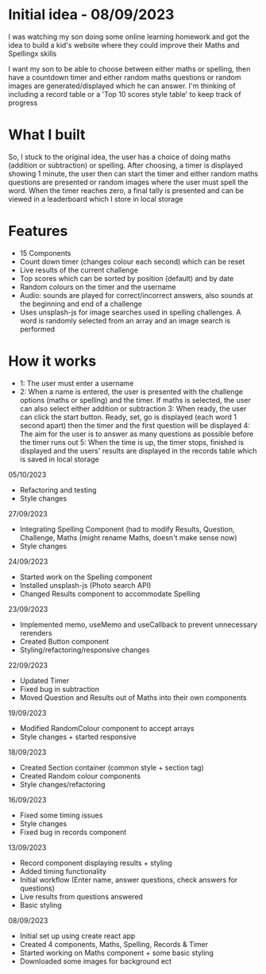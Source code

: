 # Initial idea - 08/09/2023

I was watching my son doing some online learning homework and got the idea to build a kid's website where they could improve their Maths and Spellingx skills

I want my son to be able to choose between either maths or spelling, then have a countdown timer and either random maths questions or random images are generated/displayed which he can answer. I'm thinking of including a record table or a 'Top 10 scores style table' to keep track of progress

# What I built

So, I stuck to the original idea, the user has a choice of doing maths (addition or subtraction) or spelling. After choosing, a timer is displayed showing 1 minute, the user then can start the timer and either random maths questions are presented or random images where the user must spell the word. When the timer reaches zero, a final tally is presented and can be viewed in a leaderboard which I store in local storage

# Features

- 15 Components
- Count down timer (changes colour each second) which can be reset
- Live results of the current challenge
- Top scores which can be sorted by position (default) and by date
- Random colours on the timer and the username
- Audio: sounds are played for correct/incorrect answers, also sounds at the beginning and end of a challenge
- Uses unsplash-js for image searches used in spelling challenges. A word is randomly selected from an array and an image search is performed

# How it works

- 1: The user must enter a username
- 2: When a name is entered, the user is presented with the challenge options (maths or spelling) and the timer. If maths is selected, the user can also select either addition or subtraction
  3: When ready, the user can click the start button. Ready, set, go is displayed (each word 1 second apart) then the timer and the first question will be displayed
  4: The aim for the user is to answer as many questions as possible before the timer runs out
  5: When the time is up, the timer stops, finished is displayed and the users' results are displayed in the records table which is saved in local storage

05/10/2023

- Refactoring and testing
- Style changes

27/09/2023

- Integrating Spelling Component (had to modify Results, Question, Challenge, Maths (might rename Maths, doesn't make sense now)
- Style changes

24/09/2023

- Started work on the Spelling component
- Installed unsplash-js (Photo search API)
- Changed Results component to accommodate Spelling

23/09/2023

- Implemented memo, useMemo and useCallback to prevent unnecessary rerenders
- Created Button component
- Styling/refactoring/responsive changes

22/09/2023

- Updated Timer
- Fixed bug in subtraction
- Moved Question and Results out of Maths into their own components

19/09/2023

- Modified RandomColour component to accept arrays
- Style changes + started responsive

18/09/2023

- Created Section container (common style + section tag)
- Created Random colour components
- Style changes/refactoring

16/09/2023

- Fixed some timing issues
- Style changes
- Fixed bug in records component

13/09/2023

- Record component displaying results + styling
- Added timing functionality
- Initial workflow (Enter name, answer questions, check answers for questions)
- Live results from questions answered
- Basic styling

08/09/2023

- Initial set up using create react app
- Created 4 components, Maths, Spelling, Records & Timer
- Started working on Maths component + some basic styling
- Downloaded some images for background ect
